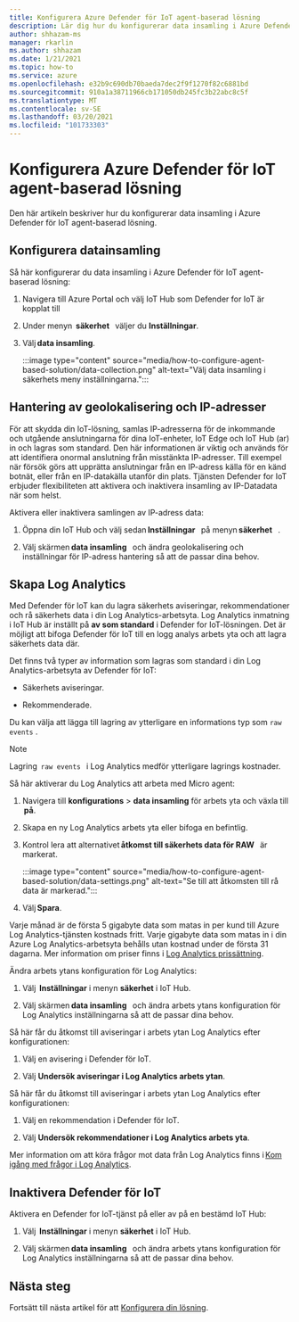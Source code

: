 ```yaml
---
title: Konfigurera Azure Defender för IoT agent-baserad lösning
description: Lär dig hur du konfigurerar data insamling i Azure Defender för IoT agent-baserad lösning
author: shhazam-ms
manager: rkarlin
ms.author: shhazam
ms.date: 1/21/2021
ms.topic: how-to
ms.service: azure
ms.openlocfilehash: e32b9c690db70baeda7dec2f9f1270f82c6881bd
ms.sourcegitcommit: 910a1a38711966cb171050db245fc3b22abc8c5f
ms.translationtype: MT
ms.contentlocale: sv-SE
ms.lasthandoff: 03/20/2021
ms.locfileid: "101733303"
---
```

# <a name="configure-azure-defender-for-iot-agent-based-solution"></a>Konfigurera Azure Defender för IoT agent-baserad lösning  

Den här artikeln beskriver hur du konfigurerar data insamling i Azure Defender för IoT agent-baserad lösning.

## <a name="configure-data-collection"></a>Konfigurera datainsamling

Så här konfigurerar du data insamling i Azure Defender för IoT agent-baserad lösning: 

1. Navigera till Azure Portal och välj IoT Hub som Defender for IoT är kopplat till 

1. Under menyn  **säkerhet**   väljer du **Inställningar**. 

1. Välj **data insamling**. 

    :::image type="content" source="media/how-to-configure-agent-based-solution/data-collection.png" alt-text="Välj data insamling i säkerhets meny inställningarna.":::

## <a name="geolocation-and-ip-address-handling"></a>Hantering av geolokalisering och IP-adresser 

För att skydda din IoT-lösning, samlas IP-adresserna för de inkommande och utgående anslutningarna för dina IoT-enheter, IoT Edge och IoT Hub (ar) in och lagras som standard. Den här informationen är viktig och används för att identifiera onormal anslutning från misstänkta IP-adresser. Till exempel när försök görs att upprätta anslutningar från en IP-adress källa för en känd botnät, eller från en IP-datakälla utanför din plats. Tjänsten Defender for IoT erbjuder flexibiliteten att aktivera och inaktivera insamling av IP-Datadata när som helst. 

Aktivera eller inaktivera samlingen av IP-adress data: 

1. Öppna din IoT Hub och välj sedan **Inställningar**   på menyn **säkerhet**   . 

1. Välj skärmen **data insamling**   och ändra geolokalisering och inställningar för IP-adress hantering så att de passar dina behov. 

## <a name="log-analytics-creation"></a>Skapa Log Analytics 

Med Defender för IoT kan du lagra säkerhets aviseringar, rekommendationer och rå säkerhets data i din Log Analytics-arbetsyta. Log Analytics inmatning i IoT Hub är inställt på **av som standard** i Defender for IoT-lösningen. Det är möjligt att bifoga Defender för IoT till en logg analys arbets yta och att lagra säkerhets data där. 

Det finns två typer av information som lagras som standard i din Log Analytics-arbetsyta av Defender för IoT:
 
- Säkerhets aviseringar.

- Rekommenderade. 

Du kan välja att lägga till lagring av ytterligare en informations typ som `raw events` . 

> [!Note] 
> Lagring  `raw events`   i Log Analytics medför ytterligare lagrings kostnader. 

Så här aktiverar du Log Analytics att arbeta med Micro agent: 

1. Navigera till **konfigurations**  >  **data insamling** för arbets yta och växla till  **på**. 

1. Skapa en ny Log Analytics arbets yta eller bifoga en befintlig. 

1. Kontrol lera att alternativet **åtkomst till säkerhets data för RAW**   är markerat.  

    :::image type="content" source="media/how-to-configure-agent-based-solution/data-settings.png" alt-text="Se till att åtkomsten till rå data är markerad.":::

1. Välj **Spara**.

Varje månad är de första 5 gigabyte data som matas in per kund till Azure Log Analytics-tjänsten kostnads fritt. Varje gigabyte data som matas in i din Azure Log Analytics-arbetsyta behålls utan kostnad under de första 31 dagarna. Mer information om priser finns i [Log Analytics prissättning](https://azure.microsoft.com/pricing/details/monitor/). 

Ändra arbets ytans konfiguration för Log Analytics: 

1. Välj  **Inställningar** i menyn **säkerhet** i IoT Hub. 

1. Välj skärmen **data insamling**   och ändra arbets ytans konfiguration för Log Analytics inställningarna så att de passar dina behov. 

Så här får du åtkomst till aviseringar i arbets ytan Log Analytics efter konfigurationen:

1. Välj en avisering i Defender för IoT.

1. Välj **Undersök aviseringar i Log Analytics arbets ytan**.

Så här får du åtkomst till aviseringar i arbets ytan Log Analytics efter konfigurationen:

1. Välj en rekommendation i Defender för IoT.

1. Välj **Undersök rekommendationer i Log Analytics arbets yta**. 
 
Mer information om att köra frågor mot data från Log Analytics finns i [Kom igång med frågor i Log Analytics](../azure-monitor/logs/get-started-queries.md). 

## <a name="turn-off-defender-for-iot"></a>Inaktivera Defender för IoT 

Aktivera en Defender for IoT-tjänst på eller av på en bestämd IoT Hub: 

1. Välj  **Inställningar** i menyn **säkerhet** i IoT Hub.

1. Välj skärmen **data insamling**   och ändra arbets ytans konfiguration för Log Analytics inställningarna så att de passar dina behov.

## <a name="next-steps"></a>Nästa steg 

Fortsätt till nästa artikel för att [Konfigurera din lösning](quickstart-configure-your-solution.md).
